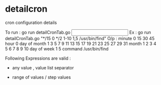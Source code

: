 # detailcron
cron configuration details


To run : go run detailCronTab.go <input argument>
Ex : go run detailCronTab.go "*/15 0 */2 1-10 1,5 /usr/bin/find"
O/p : 
minute   0 15 30 45 
hour     0
day of month     1 3 5 7 9 11 13 15 17 19 21 23 25 27 29 31
month    1 2 3 4 5 6 7 8 9 10
day of week      1 5
command  /usr/bin/find

Following Expressions are valid : 
*	any value
,	value list separator
-	range of values
/	step values
